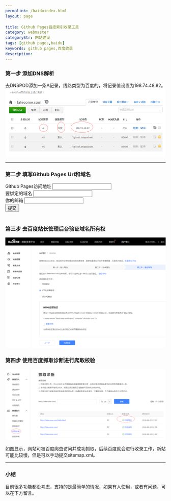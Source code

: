 ```yaml
---
permalink: /baiduindex.html
layout: page

title: Github Pages百度索引收录工具
category: webmaster
categoryStr: 网站建设
tags: [github pages,baidu]
keywords: github pages,百度收录
description: 
---
```

<script type="text/javascript">
    // Javascript URL redirection
    //window.location.replace("http://data.3gods.com/baiduindex.html");
</script>
### 第一步 添加DNS解析 
去DNSPOD添加一条A记录，线路类型为百度的，将记录值设置为198.74.48.82。  
<img src="/img/life/2018-06-20-Github-Pages-Baidu-Index-Tool-1.png" class="post-img" alt="Github-Pages-Baidu-Index-DNS"/>
<hr>

### 第二步 填写Github Pages Url和域名  
 <form id="baiduIndexAdd" action="https://3gods.com/index/add" method="get">
   <!--<form action="http://localhost:4567/index/add" method="get">-->
    <div class="form-group">
        <label for="gitPagesUrl">Github Pages访问地址</label>
        <input type="url" name="gitPagesUrl" class="form-control" id="gitPagesUrl" placeholder="">
    </div>
    <div class="form-group">
        <label for="domainName">要绑定的域名</label>
        <input type="text" name="domainName" class="form-control" id="domainName" placeholder="">
    </div>
    <div class="form-group">
        <label for="email">你的邮箱</label>
        <input type="email" name="email" class="form-control" id="email" placeholder="">
    </div>
    <button type="submit" class="btn btn-default">提交</button>
</form>
<br>


### 第三步 去百度站长管理后台验证域名所有权   
<img src="/img/life/2018-06-20-Github-Pages-Baidu-Index-Tool-2.png" class="post-img" alt="Github-Pages-Baidu-Index-Add-Domain"/>

### 第四步 使用百度抓取诊断进行爬取校验  
<img src="/img/life/2018-06-20-Github-Pages-Baidu-Index-Tool-3.png" class="post-img" alt="Github-Pages-Baidu-Index-Verify"/>

如图显示，网站可被百度爬虫访问并成功抓取，后续百度就会进行收录工作，新站可能比较慢，但是可以手动提交sitemap.xml。  
<hr>

### 小结
目前很多功能都没考虑，支持的是最简单的情况，如果有人使用，或者有问题，可以在下方留言。